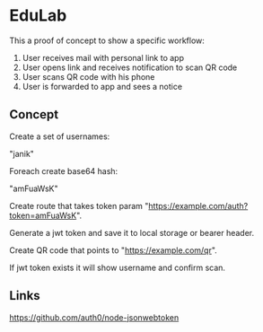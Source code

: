 # EduLab

This a proof of concept to show a specific workflow:

1. User receives mail with personal link to app
2. User opens link and receives notification to scan QR code
3. User scans QR code with his phone
4. User is forwarded to app and sees a notice

## Concept

Create a set of usernames:

"janik"

Foreach create base64 hash:

"amFuaWsK"

Create route that takes token param "https://example.com/auth?token=amFuaWsK".

Generate a jwt token and save it to local storage or bearer header.

Create QR code that points to "https://example.com/qr".

If jwt token exists it will show username and confirm scan.

## Links

https://github.com/auth0/node-jsonwebtoken

